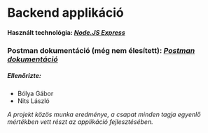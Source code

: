 # Backend applikáció

#### Használt technológia: *[Node.JS Express](https://expressjs.com/en/resources/glossary.html)*

### Postman dokumentáció (még nem élesített): *[Postman dokumentáció](postásember)*

##### Ellenőrizte:
- Bólya Gábor
- Nits László

*A projekt közös munka eredménye, a csapat minden tagja egyenlő mértékben vett részt az applikáció fejlesztésében.* 
